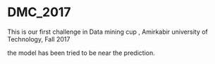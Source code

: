 # DMC_2017


This is our first challenge in Data mining cup , Amirkabir university of Technology,
Fall 2017



the model has been tried to be near the prediction.


